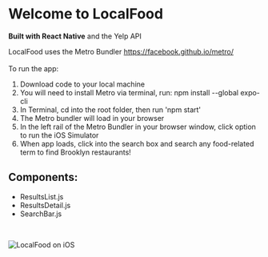 # Welcome to LocalFood
**Built with React Native**
and the Yelp API

LocalFood uses the Metro Bundler https://facebook.github.io/metro/<br><br>
To run the app:
1. Download code to your local machine
2. You will need to install Metro via terminal, run: npm install --global expo-cli
3. In Terminal, cd into the root folder, then run 'npm start'
4. The Metro bundler will load in your browser
5. In the left rail of the Metro Bundler in your browser window, click option to run the iOS Simulator
6. When app loads, click into the search box and search any food-related term to find Brooklyn restaurants!

## Components: ##
- ResultsList.js
- ResultsDetail.js
- SearchBar.js
<br>

![LocalFood on iOS](https://i.imgur.com/cbdFyng.png)

